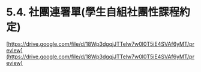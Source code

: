 # 5.4. 社團連署單\(學生自組社團性課程約定\)

[https://drive.google.com/file/d/18Wp3dgqjJTTelw7w0l0T5iE4SVAf6yMT/preview](https://drive.google.com/file/d/18Wp3dgqjJTTelw7w0l0T5iE4SVAf6yMT/preview)

